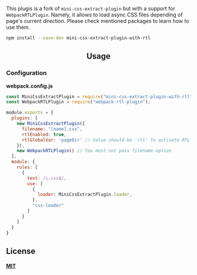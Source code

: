 This plugis is a fork of `mini-css-extract-plugin` but with a support for `WebpackRTLPlugin`. Namely, it allows to load async CSS files depending of page's current direction. Please check mentioned packages to learn how to use them.

```bash
npm install --save-dev mini-css-extract-plugin-with-rtl
```

<h2 align="center">Usage</h2>

### Configuration

**webpack.config.js**

```js
const MiniCssExtractPlugin = require("mini-css-extract-plugin-with-rtl");
const WebpackRTLPlugin = require("webpack-rtl-plugin");

module.exports = {
  plugins: [
    new MiniCssExtractPlugin({
      filename: "[name].css",
      rtlEnabled: true,
      rtlGlobalVar: 'pageDir' // Value should be 'rtl' to activate RTL mode. If not specified, document.dir will be used instead
    }),
    new WebpackRTLPlugin() // You must not pass filename option
  ],
  module: {
    rules: [
      {
        test: /\.css$/,
        use: [
          {
            loader: MiniCssExtractPlugin.loader,
          },
          "css-loader"
        ]
      }
    ]
  }
}
```

## License

#### [MIT](./LICENSE)